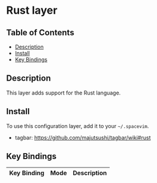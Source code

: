 # Rust layer

## Table of Contents

<!-- vim-markdown-toc GFM -->
* [Description](#description)
* [Install](#install)
* [Key Bindings](#key-bindings)

<!-- vim-markdown-toc -->

## Description

This layer adds support for the Rust language.

## Install

To use this configuration layer, add it to your `~/.spacevim`.

- tagbar: https://github.com/majutsushi/tagbar/wiki#rust

## Key Bindings

Key Binding    | Mode           | Description
:---:          | :---:          | :---:
